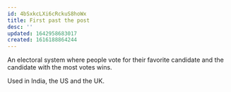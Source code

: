 ```yaml
---
id: 4bSxkcLXi6cRckuS8hoWx
title: First past the post
desc: ''
updated: 1642958683017
created: 1616188864244
---
```


An electoral system where people vote for their favorite candidate and the
candidate with the most votes wins.

Used in India, the US and the UK.
